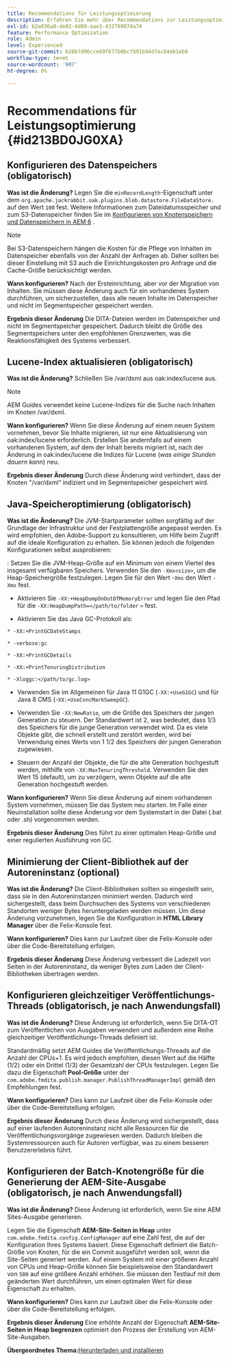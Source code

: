 ```yaml
---
title: Recommendations für Leistungsoptimierung
description: Erfahren Sie mehr über Recommendations zur Leistungsoptimierung
exl-id: b2a836a0-de82-4d89-aae3-43276997da74
feature: Performance Optimization
role: Admin
level: Experienced
source-git-commit: b28b7d96cce69f677b0bcf891b94d7ac84eb1eb0
workflow-type: tm+mt
source-wordcount: '907'
ht-degree: 0%

---
```


# Recommendations für Leistungsoptimierung {#id213BD0JG0XA}

## Konfigurieren des Datenspeichers \(obligatorisch\)

**Was ist die Änderung?**
Legen Sie die `minRecordLength`-Eigenschaft unter dem `org.apache.jackrabbit.oak.plugins.blob.datastore.FileDataStore.` auf den Wert `100` fest. Weitere Informationen zum Dateidatumsspeicher und zum S3-Datenspeicher finden Sie im [Konfigurieren von Knotenspeichern und Datenspeichern in AEM 6](https://helpx.adobe.com/experience-manager/6-5/sites/deploying/using/data-store-config.html) .

>[!NOTE]
>
> Bei S3-Datenspeichern hängen die Kosten für die Pflege von Inhalten im Datenspeicher ebenfalls von der Anzahl der Anfragen ab. Daher sollten bei dieser Einstellung mit S3 auch die Einrichtungskosten pro Anfrage und die Cache-Größe berücksichtigt werden.

**Wann konfigurieren?**
Nach der Ersteinrichtung, aber vor der Migration von Inhalten. Sie müssen diese Änderung auch für ein vorhandenes System durchführen, um sicherzustellen, dass alle neuen Inhalte im Datenspeicher und nicht im Segmentspeicher gespeichert werden.

**Ergebnis dieser Änderung**
Die DITA-Dateien werden im Datenspeicher und nicht im Segmentspeicher gespeichert. Dadurch bleibt die Größe des Segmentspeichers unter den empfohlenen Grenzwerten, was die Reaktionsfähigkeit des Systems verbessert.

## Lucene-Index aktualisieren \(obligatorisch\)

**Was ist die Änderung?**
Schließen Sie /var/dxml aus oak:index/lucene aus.

>[!NOTE]
>
> AEM Guides verwendet keine Lucene-Indizes für die Suche nach Inhalten im Knoten /var/dxml.

**Wann konfigurieren?**
Wenn Sie diese Änderung auf einem neuen System vornehmen, bevor Sie Inhalte migrieren, ist nur eine Aktualisierung von oak:index/lucene erforderlich. Erstellen Sie andernfalls auf einem vorhandenen System, auf dem der Inhalt bereits migriert ist, nach der Änderung in oak:index/lucene die Indizes für Lucene \(*was einige Stunden dauern kann*\) neu.

**Ergebnis dieser Änderung**
Durch diese Änderung wird verhindert, dass der Knoten &quot;/var/dxml“ indiziert und im Segmentspeicher gespeichert wird.

## Java-Speicheroptimierung \(obligatorisch\)

**Was ist die Änderung?**
Die JVM-Startparameter sollten sorgfältig auf der Grundlage der Infrastruktur und der Festplattengröße angepasst werden. Es wird empfohlen, den Adobe-Support zu konsultieren, um Hilfe beim Zugriff auf die ideale Konfiguration zu erhalten. Sie können jedoch die folgenden Konfigurationen selbst ausprobieren:

: Setzen Sie die JVM-Heap-Größe auf ein Minimum von einem Viertel des insgesamt verfügbaren Speichers. Verwenden Sie den `-Xmx<size>`, um die Heap-Speichergröße festzulegen. Legen Sie für den Wert -`Xms` den Wert `-Xmx` fest.

- Aktivieren Sie `-XX:+HeapDumpOnOutOfMemoryError` und legen Sie den Pfad für die `-XX:HeapDumpPath=</path/to/folder` `>` fest.

- Aktivieren Sie das Java GC-Protokoll als:

`* -XX:+PrintGCDateStamps`

`* -verbose:gc`

`* -XX:+PrintGCDetails`

`* -XX:+PrintTenuringDistribution`

`* -Xloggc:</path/to/gc.log>`

- Verwenden Sie im Allgemeinen für Java 11 G1GC \(`-XX:+UseG1GC`\) und für Java 8 CMS \(-`XX:+UseConcMarkSweepGC`\).

- Verwenden Sie `-XX:NewRatio`, um die Größe des Speichers der jungen Generation zu steuern. Der Standardwert ist 2, was bedeutet, dass 1/3 des Speichers für die junge Generation verwendet wird. Da es viele Objekte gibt, die schnell erstellt und zerstört werden, wird bei Verwendung eines Werts von 1 1/2 des Speichers der jungen Generation zugewiesen.

- Steuern der Anzahl der Objekte, die für die alte Generation hochgestuft werden, mithilfe von `-XX:MaxTenuringThreshold`. Verwenden Sie den Wert 15 \(default\), um zu verzögern, wenn Objekte auf die alte Generation hochgestuft werden.

**Wann konfigurieren?**
Wenn Sie diese Änderung auf einem vorhandenen System vornehmen, müssen Sie das System neu starten. Im Falle einer Neuinstallation sollte diese Änderung vor dem Systemstart in der Datei \(.bat oder .sh\) vorgenommen werden.

**Ergebnis dieser Änderung**
Dies führt zu einer optimalen Heap-Größe und einer regulierten Ausführung von GC.

## Minimierung der Client-Bibliothek auf der Autoreninstanz \(optional\)

**Was ist die Änderung?**
Die Client-Bibliotheken sollten so eingestellt sein, dass sie in den Autoreninstanzen minimiert werden. Dadurch wird sichergestellt, dass beim Durchsuchen des Systems von verschiedenen Standorten weniger Bytes heruntergeladen werden müssen. Um diese Änderung vorzunehmen, legen Sie die Konfiguration in **HTML Library Manager** über die Felix-Konsole fest.

**Wann konfigurieren?**
Dies kann zur Laufzeit über die Felix-Konsole oder über die Code-Bereitstellung erfolgen.

**Ergebnis dieser Änderung**
Diese Änderung verbessert die Ladezeit von Seiten in der Autoreninstanz, da weniger Bytes zum Laden der Client-Bibliotheken übertragen werden.

## Konfigurieren gleichzeitiger Veröffentlichungs-Threads \(obligatorisch, je nach Anwendungsfall\)

**Was ist die Änderung?**
Diese Änderung ist erforderlich, wenn Sie DITA-OT zum Veröffentlichen von Ausgaben verwenden und außerdem eine Reihe gleichzeitiger Veröffentlichungs-Threads definiert ist.

Standardmäßig setzt AEM Guides die Veröffentlichungs-Threads auf die Anzahl der CPUs+1. Es wird jedoch empfohlen, diesen Wert auf die Hälfte \(1/2\) oder ein Drittel \(1/3\) der Gesamtzahl der CPUs festzulegen. Legen Sie dazu die Eigenschaft **Pool-Größe** unter der `com.adobe.fmdita.publish.manager.PublishThreadManagerImpl` gemäß den Empfehlungen fest.

**Wann konfigurieren?**
Dies kann zur Laufzeit über die Felix-Konsole oder über die Code-Bereitstellung erfolgen.

**Ergebnis dieser Änderung**
Durch diese Änderung wird sichergestellt, dass auf einer laufenden Autoreninstanz nicht alle Ressourcen für die Veröffentlichungsvorgänge zugewiesen werden. Dadurch bleiben die Systemressourcen auch für Autoren verfügbar, was zu einem besseren Benutzererlebnis führt.

## Konfigurieren der Batch-Knotengröße für die Generierung der AEM-Site-Ausgabe \(obligatorisch, je nach Anwendungsfall\)

**Was ist die Änderung?**
Diese Änderung ist erforderlich, wenn Sie eine AEM Sites-Ausgabe generieren.

Legen Sie die Eigenschaft **AEM-Site-Seiten in Heap** unter `com.adobe.fmdita.config.ConfigManager` auf eine Zahl fest, die auf der Konfiguration Ihres Systems basiert. Diese Eigenschaft definiert die Batch-Größe von Knoten, für die ein Commit ausgeführt werden soll, wenn die Site-Seiten generiert werden. Auf einem System mit einer größeren Anzahl von CPUs und Heap-Größe können Sie beispielsweise den Standardwert von `500` auf eine größere Anzahl erhöhen. Sie müssen den Testlauf mit dem geänderten Wert durchführen, um einen optimalen Wert für diese Eigenschaft zu erhalten.

**Wann konfigurieren?**
Dies kann zur Laufzeit über die Felix-Konsole oder über die Code-Bereitstellung erfolgen.

**Ergebnis dieser Änderung**
Eine erhöhte Anzahl der Eigenschaft **AEM-Site-Seiten in Heap begrenzen** optimiert den Prozess der Erstellung von AEM-Site-Ausgaben.


**Übergeordnetes Thema:**&#x200B;[ Herunterladen und installieren](download-install.md)
